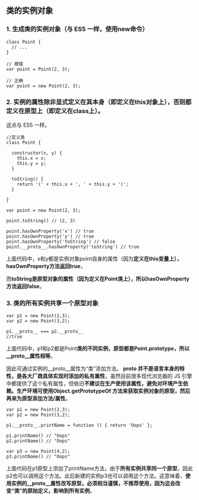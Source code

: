 ## 类的实例对象
### 1. 生成类的实例对象（与 ES5 一样，使用new命令）

```
class Point {
  // ...
}

// 报错
var point = Point(2, 3);

// 正确
var point = new Point(2, 3);
```

### 2. 实例的属性除非显式定义在其本身（即定义在this对象上），否则都定义在原型上（即定义在class上）。

这点与 ES5 一样。


```
//定义类
class Point {

  constructor(x, y) {
    this.x = x;
    this.y = y;
  }

  toString() {
    return '(' + this.x + ', ' + this.y + ')';
  }

}

var point = new Point(2, 3);

point.toString() // (2, 3)

point.hasOwnProperty('x') // true
point.hasOwnProperty('y') // true
point.hasOwnProperty('toString') // false
point.__proto__.hasOwnProperty('toString') // true

```

上面代码中，x和y都是实例对象point自身的属性（因为**定义在this变量上），hasOwnProperty方法返回true**，

而**toString是原型对象的属性（因为定义在Point类上），所以hasOwnProperty方法返回false**。

### 3. 类的所有实例共享一个原型对象


```
var p1 = new Point(2,3);
var p2 = new Point(3,2);

p1.__proto__ === p2.__proto__
//true
```

上面代码中，p1和p2都是Point**类的不同实例，原型都是Point.prototype，所以__proto__属性相等**。

因此可通过实例的__proto__属性为“类”添加方法。
**__proto__ 并不是语言本身的特性，是各大厂商具体实现时添加的私有属性**，虽然目前很多现代浏览器的 JS 引擎中都提供了这个私有属性，但依旧**不建议在生产使用该属性，避免对环境产生依赖。生产环境可使用Object.getPrototypeOf 方法来获取实例对象的原型，然后再来为原型添加方法/属性**。



```
var p1 = new Point(2,3);
var p2 = new Point(3,2);

p1.__proto__.printName = function () { return 'Oops' };

p1.printName() // "Oops"
p2.printName() // "Oops"

var p3 = new Point(4,2);
p3.printName() // "Oops"
```


上面代码在p1原型上添加了printName方法，由于**所有实例共享同一个原型**，因此p2也可以调用这个方法。此后新建的实例p3也可以调用这个方法。这意味着，**使用实例的__proto__属性改写原型，必须相当谨慎，不推荐使用，因为这会改变“类”的原始定义，影响到所有实例**。


